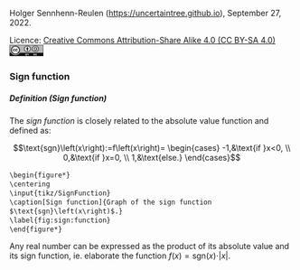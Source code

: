 Holger Sennhenn-Reulen (https://uncertaintree.github.io), September 27, 2022. 

Licence: [Creative Commons Attribution-Share Alike 4.0 (CC BY-SA 4.0)   <img src="https://github.com/uncertaintree/uncertaintree.github.io/blob/master/oer/cc_by_sa.png" width="60" height="20">](https://creativecommons.org/licenses/by-sa/4.0/)

### Sign function

##### Definition (Sign function)

The *sign function* is closely related to the absolute value function and defined as:

$$\text{sgn}\left(x\right):=f\left(x\right)=
\begin{cases}
-1,&\text{if }x<0,
\\
0,&\text{if }x=0,
\\
1,&\text{else.}
\end{cases}$$

```
\begin{figure*}
\centering
\input{tikz/SignFunction}
\caption[Sign function]{Graph of the sign function $\text{sgn}\left(x\right)$.}
\label{fig:sign:function}
\end{figure*}
```

Any real number can be expressed as the product of its absolute value and its sign function, ie. elaborate the function $f\left(x\right)=\text{sgn}\left(x\right)\cdot\vert x\vert$.
